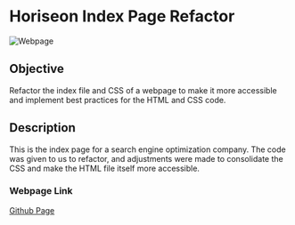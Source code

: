 # Horiseon Index Page Refactor
![Webpage](https://imgur.com/2WrHIqd)

## Objective
Refactor the index file and CSS of a webpage to make it more accessible and implement best practices for the HTML and CSS code.

## Description
This is the index page for a search engine optimization company. The code was given to us to refactor, and adjustments were made to consolidate the CSS and make the HTML file itself more accessible.

### Webpage Link
[Github Page](https://oldenmw.github.io/bootcamp-challenge-1/)